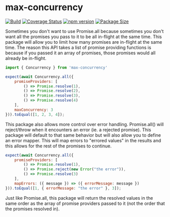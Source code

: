 # max-concurrency

[![Build](https://github.com/stewie1570/max-concurrency/workflows/Build/badge.svg)](https://github.com/stewie1570/max-concurrency/actions)
[![Coverage Status](https://coveralls.io/repos/github/stewie1570/max-concurrency/badge.svg?branch=master)](https://coveralls.io/github/stewie1570/max-concurrency?branch=master)
[![npm version](https://badge.fury.io/js/max-concurrency.svg)](https://badge.fury.io/js/max-concurrency)
[![Package Size](https://badgen.net/bundlephobia/minzip/max-concurrency)](https://bundlephobia.com/result?p=max-concurrency)

Sometimes you don't want to use Promise.all because sometimes you don't want all the promises you pass to it to be all in-flight at the same time. This package will allow you to limit how many promises are in-flight at the same time. The reason this API takes a list of promise providing functions is because if you passed it an array of promises, those promises would all already be in-flight.



```jsx
import { Concurrency } from 'max-concurrency'

expect(await Concurrency.all({
    promiseProviders: [
        () => Promise.resolve(1),
        () => Promise.resolve(2),
        () => Promise.resolve(3),
        () => Promise.resolve(4)
    ],
    maxConcurrency: 3
})).toEqual([1, 2, 3, 4]);
```

This package also allows more control over error handling. Promise.all() will reject/throw when it encounters an error (ie. a rejected promise). This package will default to that same behavior but will also allow you to define an error mapper. This will map errors to "errored values" in the results and this allows for the rest of the promises to continue.

```jsx
expect(await Concurrency.all({
    promiseProviders: [
        () => Promise.resolve(1),
        () => Promise.reject(new Error("the error")),
        () => Promise.resolve(3)
    ],
    mapErrors: ({ message }) => ({ errorMessage: message })
})).toEqual([1, { errorMessage: "the error" }, 3]);
```

Just like Promise.all, this package will return the resolved values in the same order as the array of promise providers passed to it (not the order that the promises resolved in).
